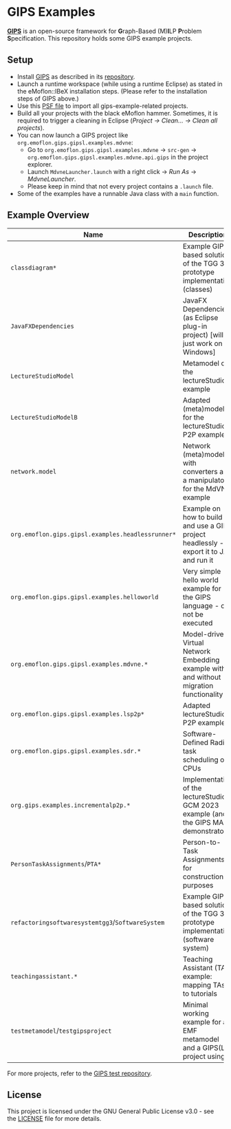 # GIPS Examples

[**GIPS**](https://github.com/Echtzeitsysteme/gips) is an open-source framework for **G**raph-Based (M)**I**LP **P**roblem **S**pecification.
This repository holds some GIPS example projects.


## Setup

* Install [GIPS](https://github.com/Echtzeitsysteme/gips) as described in its [repository](https://github.com/Echtzeitsysteme/gips).
* Launch a runtime workspace (while using a runtime Eclipse) as stated in the eMoflon::IBeX installation steps. (Please refer to the installation steps of GIPS above.)
* Use this [PSF file](https://raw.githubusercontent.com/Echtzeitsysteme/gips-examples/main/projectSet.psf) to import all gips-example-related projects.
* Build all your projects with the black eMoflon hammer. Sometimes, it is required to trigger a cleaning in Eclipse (*Project -> Clean... -> Clean all projects*).
* You can now launch a GIPS project like `org.emoflon.gips.gipsl.examples.mdvne`:
    * Go to `org.emoflon.gips.gipsl.examples.mdvne` -> `src-gen` -> `org.emoflon.gips.gipsl.examples.mdvne.api.gips` in the project explorer.
    * Launch `MdvneLauncher.launch` with a right click -> _Run As_ -> _MdvneLauncher_.
    * Please keep in mind that not every project contains a `.launch` file.
* Some of the examples have a runnable Java class with a `main` function.


## Example Overview

| **Name**                                           | **Description**                                                                         |
| -------------------------------------------------- | --------------------------------------------------------------------------------------- |
| `classdiagram*`                                    | Example GIPS-based solution of the TGG 3.0 prototype implementation (classes)           |
| `JavaFXDependencies`                               | JavaFX Dependencies (as Eclipse plug-in project) [will just work on Windows]            |
| `LectureStudioModel`                               | Metamodel of the lectureStudio example                                                  |
| `LectureStudioModelB`                              | Adapted (meta)model for the lectureStudio P2P example                                   |
| `network.model`                                    | Network (meta)model with converters and a manipulator for the MdVNE example             |
| `org.emoflon.gips.gipsl.examples.headlessrunner*`  | Example on how to build and use a GIPS project headlessly - export it to JAR and run it |
| `org.emoflon.gips.gipsl.examples.helloworld`       | Very simple hello world example for the GIPS language - can not be executed             | 
| `org.emoflon.gips.gipsl.examples.mdvne.*`          | Model-driven Virtual Network Embedding example with and without migration functionality |
| `org.emoflon.gips.gipsl.examples.lsp2p*`           | Adapted lectureStudio P2P example                                                       |
| `org.emoflon.gips.gipsl.examples.sdr.*`            | Software-Defined Radio task scheduling on CPUs                                          |
| `org.gips.examples.incrementalp2p.*`               | Implementation of the lectureStudio GCM 2023 example (and the GIPS MAKI demonstrator)   |
| `PersonTaskAssignments`/`PTA*`                     | Person-to-Task Assignments for construction purposes                                    |
| `refactoringsoftwaresystemtgg3`/`SoftwareSystem`   | Example GIPS-based solution of the TGG 3.0 prototype implementation (software system)   |
| `teachingassistant.*`                              | Teaching Assistant (TA) example: mapping TAs to tutorials                               |
| `testmetamodel`/`testgipsproject`                  | Minimal working example for an EMF metamodel and a GIPS(L) project using it             |

For more projects, refer to the [GIPS test repository](https://github.com/Echtzeitsysteme/gips-tests).


## License

This project is licensed under the GNU General Public License v3.0 - see the [LICENSE](LICENSE) file for more details.
